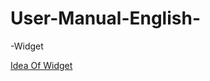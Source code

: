 # User-Manual-English-
-Widget

[Idea Of Widget](https://github.com/CS-eukarya/User-Manual-English-/blob/Widget/Idea%20Of%20Widget.md)
